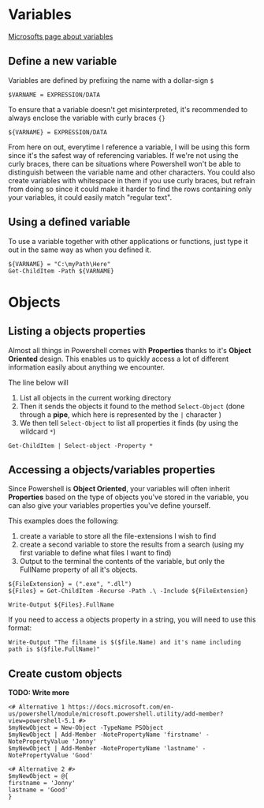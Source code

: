 # Variables
[Microsofts page about variables](https://docs.microsoft.com/en-us/powershell/module/microsoft.powershell.core/about/about_variables?view=powershell-6)
## Define a new variable

Variables are defined by prefixing the name with a dollar-sign `$`
```posh
$VARNAME = EXPRESSION/DATA
```

To ensure that a variable doesn't get misinterpreted, it's recommended to always enclose the variable with curly braces `{}`
```posh
${VARNAME} = EXPRESSION/DATA
```
From here on out, everytime I reference a variable, I will be using this form since it's the safest way of referencing variables.
If we're not using the curly braces, there can be situations where Powershell won't be able to distinguish between the variable name and other characters.
You could also create variables with whitespace in them if you use curly braces, but refrain from doing so since it could make it harder to find the rows containing only your variables, it could easily match "regular text".

## Using a defined variable

To use a variable together with other applications or functions, just type it out in the same way as when you defined it.
```posh
${VARNAME} = "C:\myPath\Here"
Get-ChildItem -Path ${VARNAME}
```

# Objects

## Listing a objects properties

Almost all things in Powershell comes with **Properties** thanks to it's **Object Oriented** design.
This enables us to quickly access a lot of different information easily about anything we encounter.

The line below will 
1. List all objects in the current working directory 
1. Then it sends the objects it found to the method `Select-Object` (done through a **pipe**, which here is represented by the `|` character )
1. We then tell `Select-Object` to list all properties it finds (by using the wildcard `*`)
```posh
Get-ChildItem | Select-object -Property *
```

## Accessing a objects/variables properties 

Since Powershell is **Object Oriented**, your variables will often inherit **Properties** based on the type of objects you've stored in the variable, you can also give your variables properties you've define yourself.

This examples does the following:
1. create a variable to store all the file-extensions I wish to find
1. create a second variable to store the results from a search (using my first variable to define what files I want to find)
1. Output to the terminal the contents of the variable, but only the FullName property of all it's objects.
```posh
${FileExtension} = (".exe", ".dll")
${Files} = Get-ChildItem -Recurse -Path .\ -Include ${FileExtension}

Write-Output ${Files}.FullName
```

If you need to access a objects property in a string, you will need to use this format:

```posh
Write-Output "The filname is $($file.Name) and it's name including path is $($file.FullName)"
``` 
## Create custom objects

**TODO: Write more**

```posh
<# Alternative 1 https://docs.microsoft.com/en-us/powershell/module/microsoft.powershell.utility/add-member?view=powershell-5.1 #>
$myNewObject = New-Object -TypeName PSObject
$myNewObject | Add-Member -NotePropertyName 'firstname' -NotePropertyValue 'Jonny'
$myNewObject | Add-Member -NotePropertyName 'lastname' -NotePropertyValue 'Good'

<# Alternative 2 #>
$myNewObject = @{
firstname = 'Jonny'
lastname = 'Good'
}
```

